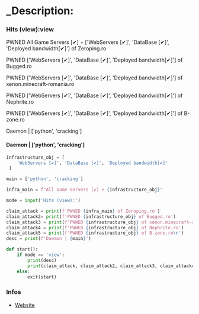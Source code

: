 

# _Description:

### Hits (view):view
PWNED All Game Servers [✔] + ['WebServers [✔]', 'DataBase [✔]', 'Deployed bandwidth[✔]'] of Zeroping.ro

PWNED ['WebServers [✔]', 'DataBase [✔]', 'Deployed bandwidth[✔]'] of Bugged.ro

PWNED ['WebServers [✔]', 'DataBase [✔]', 'Deployed bandwidth[✔]'] of xenon.minecraft-romania.ro

PWNED ['WebServers [✔]', 'DataBase [✔]', 'Deployed bandwidth[✔]'] of Nephrite.ro

PWNED ['WebServers [✔]', 'DataBase [✔]', 'Deployed bandwidth[✔]'] of B-zone.ro

Daemon | ['python', 'cracking']

#### Daemon | ['python', 'cracking']

```python 
infrastructure_obj = [
    'WebServers [✔]', 'DataBase [✔]', 'Deployed bandwidth[✔]'
 ]

main = ['python', 'cracking']

infra_main = f"All Game Servers [✔] + {infrastructure_obj}"

mode = input('Hits (view):')

claim_attack = print(f'PWNED {infra_main} of Zeroping.ro')
claim_attack2= print(f'PWNED {infrastructure_obj} of Bugged.ro')
claim_attack3 = print(f'PWNED {infrastructure_obj} of xenon.minecraft-romania.ro')
claim_attack4 = print(f'PWNED {infrastructure_obj} of Nephrite.ro')
claim_attack5 = print(f'PWNED {infrastructure_obj} of B-zone.ro\n')
desc = print(f'Daemon | {main}')

def start():
    if mode == 'view':
        print(desc)
        print(claim_attack, claim_attack2, claim_attack3, claim_attack4, claim_attack5)
    else:
        exit(start)
```

### Infos

 - [Website](https://daemonzz.xyz)

 
